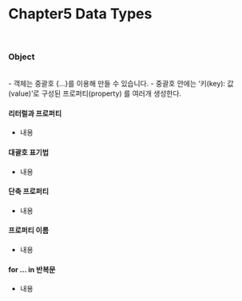 # Chapter5 Data Types
<br>

### Object
<br>
- 객체는 중괄호 {…}를 이용해 만들 수 있습니다.
- 중괄호 안에는 ‘키(key): 값(value)’로 구성된 프로퍼티(property) 를 여러개 생성한다.

#### 리터럴과 프로퍼티

- 내용

#### 대괄호 표기법

- 내용

#### 단축 프로퍼티

- 내용

#### 프로퍼티 이름

- 내용

#### for ... in 반복문

- 내용
